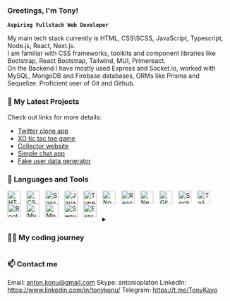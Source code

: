 ### Greetings, I'm Tony!

**`Aspiring Fullstack Web Developer`**

My main tech stack currently is HTML, CSS\SCSS, JavaScript, Typescript, Node.js, React, Next.js.<br />
I am familiar with CSS frameworks, toolkits and component libraries like Bootstrap, React Bootstrap, Tailwind, MUI, Primereact.<br />
On the Backend I have mostly used Express and Socket.io, worked with MySQL, MongoDB and Firebase databases, ORMs like Prisma and Sequelize. Proficient user of Git and Github.

### 📁 My Latest Projects

Check out links for more details:

- [Twitter clone app](https://github.com/Silverun/twitter-clone)
- [XO tic tac toe game](https://github.com/Silverun/x_o-client)
- [Collector website](https://github.com/Silverun/collector-client)
- [Simple chat app](https://github.com/Silverun/chat-app-6-client)
- [Fake user data generator](https://github.com/Silverun/fake-user-gen)

### 🧰 Languages and Tools

<img align="left" alt="HTML" width="30px" style="padding-right:10px;" src="https://cdn.jsdelivr.net/gh/devicons/devicon/icons/html5/html5-plain.svg" />
<img align="left" alt="CSS" width="30px" style="padding-right:10px;" src="https://cdn.jsdelivr.net/gh/devicons/devicon/icons/css3/css3-plain.svg" />
<img align="left" alt="Sass" width="30px" style="padding-right:10px;" src="https://cdn.jsdelivr.net/gh/devicons/devicon/icons/sass/sass-original.svg" />
<img align="left" alt="JavaScript" width="30px" style="padding-right:10px;" src="https://cdn.jsdelivr.net/gh/devicons/devicon/icons/javascript/javascript-plain.svg" />
<img align="left" alt="TypeScript" width="30px" style="padding-right:10px;" src="https://cdn.jsdelivr.net/gh/devicons/devicon/icons/typescript/typescript-plain.svg" />
<img align="left" alt="NodeJS" width="30px" style="padding-right:10px;" src="https://cdn.jsdelivr.net/gh/devicons/devicon/icons/nodejs/nodejs-original.svg" />
<img align="left" alt="React" width="30px" style="padding-right:10px;" src="https://cdn.jsdelivr.net/gh/devicons/devicon/icons/react/react-original.svg" />
<img align="left" alt="NextJS" width="30px" style="padding-right:10px;" src="https://cdn.jsdelivr.net/gh/devicons/devicon/icons/nextjs/nextjs-original.svg" />
<img align="left" alt="GitHub" width="30px" style="padding-right:10px;" src="https://cdn.jsdelivr.net/gh/devicons/devicon/icons/github/github-original.svg" />
<img align="left" alt="SocketIO" width="30px" style="padding-right:10px;" src="https://cdn.jsdelivr.net/gh/devicons/devicon/icons/socketio/socketio-original.svg" />
<img align="left" alt="Tailwind" width="30px" style="padding-right:10px;" src="https://cdn.jsdelivr.net/gh/devicons/devicon/icons/tailwindcss/tailwindcss-plain.svg" />
<img align="left" alt="Bootstrap" width="30px" style="padding-right:10px;" src="https://cdn.jsdelivr.net/gh/devicons/devicon/icons/bootstrap/bootstrap-original.svg" />
<img align="left" alt="MySQL" width="30px" style="padding-right:10px;" src="https://cdn.jsdelivr.net/gh/devicons/devicon/icons/mysql/mysql-original-wordmark.svg" />
<img align="left" alt="MongoDB" width="30px" style="padding-right:10px;" src="https://cdn.jsdelivr.net/gh/devicons/devicon/icons/mongodb/mongodb-original-wordmark.svg" />
<img align="left" alt="Sequielize" width="30px" style="padding-right:10px;" src="https://cdn.jsdelivr.net/gh/devicons/devicon/icons/sequelize/sequelize-original.svg" />
<img align="left" alt="Express" width="30px" style="padding-right:10px;" src="https://cdn.jsdelivr.net/gh/devicons/devicon/icons/express/express-original-wordmark.svg" />
<br />

#

<details>
 <summary><h3>👨‍💻 My coding journey</h3></summary>
   I started my Frontend journey in mid-2021 when I decided to change my occupation and after thorough research I decided to master JavaScript as my main language. It was not easy, but well worth the time as I was hooked. Luckily online learning platforms like Udemy exist and provide great quality content and number of choices.<br />
   <br />
   Afterwards I dove deeper into the stack, got basic understanding of Backend alongside with some CSS and HTML. At that moment I knew that competent Frontend Developer needs to know at least one popular UI library or framework, so React was a quick pick. I was keen to progress further, which got me into Next.js. While doing all these courses, I really felt like I was behind on CSS, which did not felt right, so I decided to go for dedicated CCS training. All this sounds like a lot of study, but nowadays standards are higher than several years ago and from my research I grasped that much. TypeScript was next on my list of must know items.<br />
   <br />
   Right then I was feeling like I could try for a job, but was not feeling like my portfolio and skills were sufficient. Thats why I have joined trainee program at Itransition, which was very intensive and simulated fast paced work environment, where you have to adapt and learn on the fly. It was a great help and I improved a lot more than I expected. <br />
   So this is where I am right now, still learning and actively searching for a job in these hard times.
</details>

### 📫 Contact me

Email: anton.konu@gmail.com
Skype: antonioplaton
LinkedIn: https://www.linkedin.com/in/tonykonu/
Telegram: https://t.me/TonyKayo
